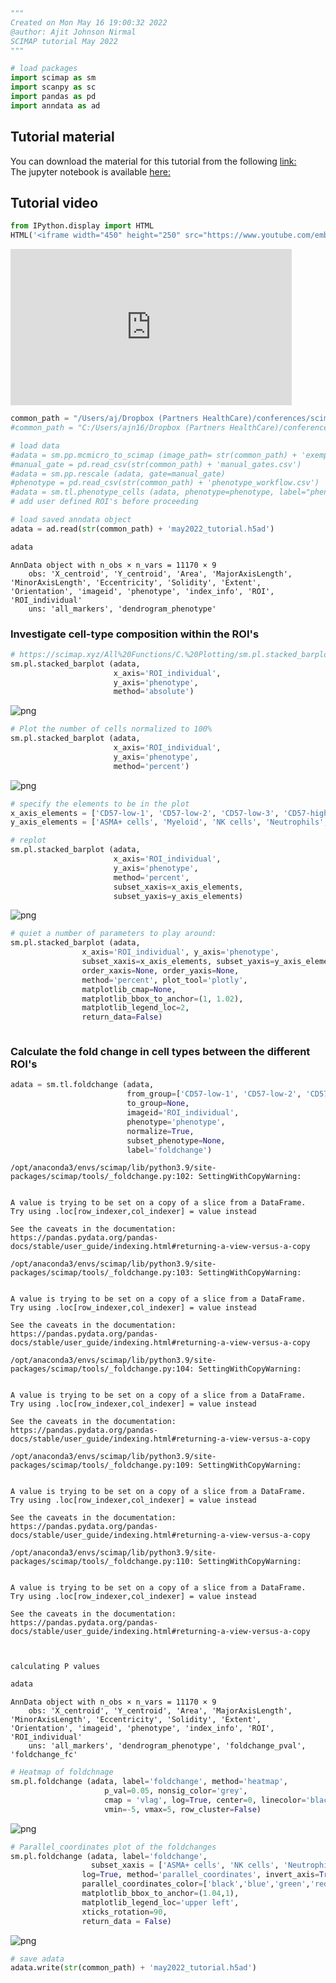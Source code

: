 ```python
"""
Created on Mon May 16 19:00:32 2022
@author: Ajit Johnson Nirmal
SCIMAP tutorial May 2022
"""
```


```python
# load packages
import scimap as sm
import scanpy as sc
import pandas as pd
import anndata as ad
```

## Tutorial material

You can download the material for this tutorial from the following [link:](https://www.dropbox.com/s/rra13zir52o9hio/getting_started%20and%20phenotyping.zip?dl=0)  
The jupyter notebook is available [here:](https://github.com/ajitjohnson/scimap_tutorials/tree/main/may_2022_tutorial)

## Tutorial video


```python
from IPython.display import HTML
HTML('<iframe width="450" height="250" src="https://www.youtube.com/embed/knh5elRksUk" frameborder="0" allow="accelerometer; autoplay; encrypted-media; gyroscope; picture-in-picture" allowfullscreen></iframe>')
```




<iframe width="450" height="250" src="https://www.youtube.com/embed/knh5elRksUk" frameborder="0" allow="accelerometer; autoplay; encrypted-media; gyroscope; picture-in-picture" allowfullscreen></iframe>


```python
common_path = "/Users/aj/Dropbox (Partners HealthCare)/conferences/scimap_tutorial/may_2022_tutorial/"
#common_path = "C:/Users/ajn16/Dropbox (Partners HealthCare)/conferences/scimap_tutorial/may_2022_tutorial/"
```


```python
# load data
#adata = sm.pp.mcmicro_to_scimap (image_path= str(common_path) + 'exemplar_001/quantification/unmicst-exemplar-001_cell.csv')
#manual_gate = pd.read_csv(str(common_path) + 'manual_gates.csv')
#adata = sm.pp.rescale (adata, gate=manual_gate)
#phenotype = pd.read_csv(str(common_path) + 'phenotype_workflow.csv')
#adata = sm.tl.phenotype_cells (adata, phenotype=phenotype, label="phenotype") 
# add user defined ROI's before proceeding
```


```python
# load saved anndata object
adata = ad.read(str(common_path) + 'may2022_tutorial.h5ad')
```


```python
adata
```




    AnnData object with n_obs × n_vars = 11170 × 9
        obs: 'X_centroid', 'Y_centroid', 'Area', 'MajorAxisLength', 'MinorAxisLength', 'Eccentricity', 'Solidity', 'Extent', 'Orientation', 'imageid', 'phenotype', 'index_info', 'ROI', 'ROI_individual'
        uns: 'all_markers', 'dendrogram_phenotype'



### Investigate cell-type composition within the ROI's


```python
# https://scimap.xyz/All%20Functions/C.%20Plotting/sm.pl.stacked_barplot/
sm.pl.stacked_barplot (adata,
                       x_axis='ROI_individual',
                       y_axis='phenotype',
                       method='absolute')
```


    
![png](4-CellType_Proportion_Exploration_files/4-CellType_Proportion_Exploration_7_0.png)
    



```python
# Plot the number of cells normalized to 100% 
sm.pl.stacked_barplot (adata,
                       x_axis='ROI_individual',
                       y_axis='phenotype',
                       method='percent')
```


    
![png](4-CellType_Proportion_Exploration_files/4-CellType_Proportion_Exploration_8_0.png)
    



```python
# specify the elements to be in the plot
x_axis_elements = ['CD57-low-1', 'CD57-low-2', 'CD57-low-3', 'CD57-high-2', 'CD57-high-1', 'CD57-high-3']
y_axis_elements = ['ASMA+ cells', 'Myeloid', 'NK cells', 'Neutrophils', 'Other Immune cells', 'Treg', 'Tumor']
```


```python
# replot
sm.pl.stacked_barplot (adata,
                       x_axis='ROI_individual',
                       y_axis='phenotype',
                       method='percent',
                       subset_xaxis=x_axis_elements,
                       subset_yaxis=y_axis_elements)
```


    
![png](4-CellType_Proportion_Exploration_files/4-CellType_Proportion_Exploration_10_0.png)
    



```python
# quiet a number of parameters to play around:
sm.pl.stacked_barplot (adata, 
                x_axis='ROI_individual', y_axis='phenotype', 
                subset_xaxis=x_axis_elements, subset_yaxis=y_axis_elements, 
                order_xaxis=None, order_yaxis=None, 
                method='percent', plot_tool='plotly', 
                matplotlib_cmap=None, 
                matplotlib_bbox_to_anchor=(1, 1.02), 
                matplotlib_legend_loc=2, 
                return_data=False)
```


```python

```

### Calculate the fold change in cell types between the different ROI's


```python
adata = sm.tl.foldchange (adata, 
                          from_group=['CD57-low-1', 'CD57-low-2', 'CD57-low-3'], 
                          to_group=None, 
                          imageid='ROI_individual', 
                          phenotype='phenotype',
                          normalize=True, 
                          subset_phenotype=None, 
                          label='foldchange')
```

    /opt/anaconda3/envs/scimap/lib/python3.9/site-packages/scimap/tools/_foldchange.py:102: SettingWithCopyWarning:
    
    
    A value is trying to be set on a copy of a slice from a DataFrame.
    Try using .loc[row_indexer,col_indexer] = value instead
    
    See the caveats in the documentation: https://pandas.pydata.org/pandas-docs/stable/user_guide/indexing.html#returning-a-view-versus-a-copy
    
    /opt/anaconda3/envs/scimap/lib/python3.9/site-packages/scimap/tools/_foldchange.py:103: SettingWithCopyWarning:
    
    
    A value is trying to be set on a copy of a slice from a DataFrame.
    Try using .loc[row_indexer,col_indexer] = value instead
    
    See the caveats in the documentation: https://pandas.pydata.org/pandas-docs/stable/user_guide/indexing.html#returning-a-view-versus-a-copy
    
    /opt/anaconda3/envs/scimap/lib/python3.9/site-packages/scimap/tools/_foldchange.py:104: SettingWithCopyWarning:
    
    
    A value is trying to be set on a copy of a slice from a DataFrame.
    Try using .loc[row_indexer,col_indexer] = value instead
    
    See the caveats in the documentation: https://pandas.pydata.org/pandas-docs/stable/user_guide/indexing.html#returning-a-view-versus-a-copy
    
    /opt/anaconda3/envs/scimap/lib/python3.9/site-packages/scimap/tools/_foldchange.py:109: SettingWithCopyWarning:
    
    
    A value is trying to be set on a copy of a slice from a DataFrame.
    Try using .loc[row_indexer,col_indexer] = value instead
    
    See the caveats in the documentation: https://pandas.pydata.org/pandas-docs/stable/user_guide/indexing.html#returning-a-view-versus-a-copy
    
    /opt/anaconda3/envs/scimap/lib/python3.9/site-packages/scimap/tools/_foldchange.py:110: SettingWithCopyWarning:
    
    
    A value is trying to be set on a copy of a slice from a DataFrame.
    Try using .loc[row_indexer,col_indexer] = value instead
    
    See the caveats in the documentation: https://pandas.pydata.org/pandas-docs/stable/user_guide/indexing.html#returning-a-view-versus-a-copy
    


    calculating P values



```python
adata
```




    AnnData object with n_obs × n_vars = 11170 × 9
        obs: 'X_centroid', 'Y_centroid', 'Area', 'MajorAxisLength', 'MinorAxisLength', 'Eccentricity', 'Solidity', 'Extent', 'Orientation', 'imageid', 'phenotype', 'index_info', 'ROI', 'ROI_individual'
        uns: 'all_markers', 'dendrogram_phenotype', 'foldchange_pval', 'foldchange_fc'




```python
# Heatmap of foldchnage  
sm.pl.foldchange (adata, label='foldchange', method='heatmap',
                     p_val=0.05, nonsig_color='grey',
                     cmap = 'vlag', log=True, center=0, linecolor='black',linewidths=0.7,
                     vmin=-5, vmax=5, row_cluster=False)
```


    
![png](4-CellType_Proportion_Exploration_files/4-CellType_Proportion_Exploration_16_0.png)
    



```python
# Parallel_coordinates plot of the foldchanges
sm.pl.foldchange (adata, label='foldchange', 
                  subset_xaxis = ['ASMA+ cells', 'NK cells', 'Neutrophils', 'Treg', 'Tumor'],
                log=True, method='parallel_coordinates', invert_axis=True,
                parallel_coordinates_color=['black','blue','green','red','#000000'],
                matplotlib_bbox_to_anchor=(1.04,1),
                matplotlib_legend_loc='upper left',
                xticks_rotation=90,
                return_data = False)
```


    
![png](4-CellType_Proportion_Exploration_files/4-CellType_Proportion_Exploration_17_0.png)
    



```python
# save adata
adata.write(str(common_path) + 'may2022_tutorial.h5ad')
```


```python

```
